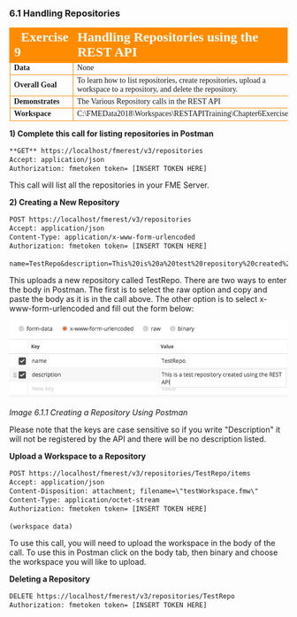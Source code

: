 ### 6.1 Handling Repositories

<table style="border-spacing: 0px;border-collapse: collapse;font-family:serif">
<tr>
<td width=25% style="vertical-align:middle;background-color:darkorange;border: 2px solid darkorange">
<i class="fa fa-cogs fa-lg fa-pull-left fa-fw" style="color:white;padding-right: 12px;vertical-align:text-top"></i>
<span style="color:white;font-size:x-large;font-weight: bold">Exercise 9 </span>
</td>
<td style="border: 2px solid darkorange;background-color:darkorange;color:white">
<span style="color:white;font-size:x-large;font-weight: bold">Handling Repositories using the REST API</span>
</td>
</tr>

<tr>
<td style="border: 1px solid darkorange; font-weight: bold">Data</td>
<td style="border: 1px solid darkorange">None</td>
</tr>

<tr>
<td style="border: 1px solid darkorange; font-weight: bold">Overall Goal</td>
<td style="border: 1px solid darkorange"> To learn how to list repositories, create repositories, upload a workspace to a repository, and delete the repository. </td>
</tr>

<tr>
<td style="border: 1px solid darkorange; font-weight: bold">Demonstrates</td>
<td style="border: 1px solid darkorange"> The Various Repository calls in the REST API </td>
</tr>
<tr>
<td style="border: 1px solid darkorange; font-weight: bold">Workspace</td>
<td style="border: 1px solid darkorange">C:\FMEData2018\Workspaces\RESTAPITraining\Chapter6Exercise9</td>
</tr>


</table>

**1) Complete this call for listing repositories in Postman**


    **GET** https://localhost/fmerest/v3/repositories
    Accept: application/json
    Authorization: fmetoken token= [INSERT TOKEN HERE]



This call will list all the repositories in your FME Server.


**2) Creating a New Repository**


    POST https://localhost/fmerest/v3/repositories
    Accept: application/json
    Content-Type: application/x-www-form-urlencoded
    Authorization: fmetoken token= [INSERT TOKEN HERE]

    name=TestRepo&description=This%20is%20a%20test%20repository%20created%20using%20the%20REST%20API



This uploads a new repository called TestRepo. There are two ways to
enter the body in Postman. The first is to select the raw option and
copy and paste the body as it is in the call above. The other option is
to select x-www-form-urlencoded and fill out the form below:

![](./Images/image6.1.1.CreateRepo.png)

*Image 6.1.1 Creating a Repository Using Postman*

Please note that the keys are case sensitive so if you write
"Description" it will not be registered by the API and there will be no
description listed.

**Upload a Workspace to a Repository**


    POST https://localhost/fmerest/v3/repositories/TestRepo/items
    Accept: application/json
    Content-Disposition: attachment; filename=\"testWorkspace.fmw\"
    Content-Type: application/octet-stream
    Authorization: fmetoken token= [INSERT TOKEN HERE]

    (workspace data)


To use this call, you will need to upload the workspace in the body of
the call. To use this in Postman click on the body tab, then binary and
choose the workspace you will like to upload.

**Deleting a Repository**


    DELETE https://localhost/fmerest/v3/repositories/TestRepo
    Authorization: fmetoken token= [INSERT TOKEN HERE]
